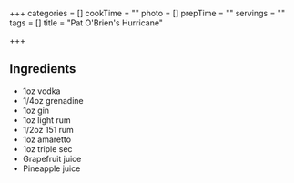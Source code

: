 +++
categories = []
cookTime = ""
photo = []
prepTime = ""
servings = ""
tags = []
title = "Pat O'Brien's Hurricane"

+++
## Ingredients
- 1oz vodka
- 1/4oz grenadine
- 1oz gin
- 1oz light rum
- 1/2oz 151 rum
- 1oz amaretto
- 1oz triple sec
- Grapefruit juice
- Pineapple juice